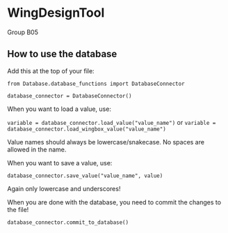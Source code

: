 # WingDesignTool
Group B05


## How to use the database

Add this at the top of your file:

`from Database.database_functions import DatabaseConnector`

`database_connector = DatabaseConnector()`

When you want to load a value, use:

`variable = database_connector.load_value("value_name")`
  or
`variable = database_connector.load_wingbox_value("value_name")`

Value names should always be lowercase/snakecase. No spaces are allowed in the name.

When you want to save a value, use:

`database_connector.save_value("value_name", value)`

Again only lowercase and underscores!

When you are done with the database, you need to commit the changes to the file!

`database_connector.commit_to_database()` 
